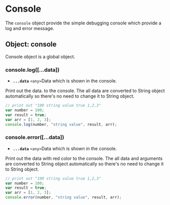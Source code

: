 # Console

The `console` object provide the simple debugging console which provide a log and error message.

## Object: console

Console object is a global object.

### console.log(\[...data])

* **`...data`**  `<any>`Data which is shown in the console.

Print out the data. to the console. The all data are converted to String object automatically so there's no need to change it to String object.

```javascript
// print out "100 string value true 1,2,3"
var number = 100;
var result = true;
var arr = [1, 2, 3];
console.log(number, "string value", result, arr);
```

### console.error(\[...data])

* **`...data`**  `<any>`Data which is shown in the console.

Print out the data with red color to the console. The all data and arguments are converted to String object automatically so there's no need to change it to String object. &#x20;

```javascript
// print out "100 string value true 1,2,3"
var number = 100;
var result = true;
var arr = [1, 2, 3];
console.error(number, "string value", result, arr);
```
